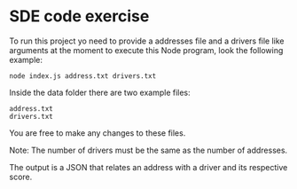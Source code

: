 # SDE code exercise

To run this project yo need to provide a addresses file and a drivers file like arguments at the moment to execute this Node program, look the following example:

```
node index.js address.txt drivers.txt
```
Inside the data folder there are two example files:
```
address.txt
drivers.txt
```
You are free to make any changes to these files.

Note: The number of drivers must be the same as the number of addresses.

The output is a JSON that relates an address with a driver and its respective score.